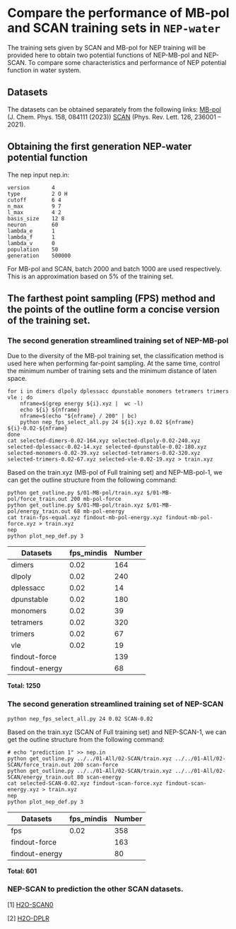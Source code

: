 # Compare the performance of MB-pol and SCAN training sets in `NEP-water`

The training sets given by SCAN and MB-pol for NEP training will be provided here to obtain two potential functions of NEP-MB-pol and NEP-SCAN. To compare some characteristics and performance of NEP potential function in water system.

## Datasets

The datasets can be obtained separately from the following links: [MB-pol](https://doi.org/10.5281/zenodo.7577034) (J. Chem. Phys. 158, 084111 (2023)) [SCAN](https://www.aissquare.com/datasets/detail?pageType=datasets&name=H2O-Phase-Diagram&id=1) (Phys. Rev. Lett. 126, 236001 – 2021).

## Obtaining the first generation NEP-water potential function

The nep input nep.in:
```
version       4
type          2 O H
cutoff        6 4
n_max         9 7
l_max         4 2
basis_size    12 8
neuron        60
lambda_e      1
lambda_f      1
lambda_v      0
population    50
generation    500000
```

For MB-pol and SCAN, batch 2000 and batch 1000 are used respectively. This is an approximation based on 5% of the training set.

## The farthest point sampling (FPS) method and the points of the outline form a concise version of the training set.

### The second generation streamlined training set of NEP-MB-pol

Due to the diversity of the MB-pol training set, the classification method is used here when performing far-point sampling. At the same time, control the minimum number of training sets and the minimum distance of laten space.
```
for i in dimers dlpoly dplessacc dpunstable monomers tetramers trimers vle ; do
    nframe=$(grep energy ${i}.xyz |  wc -l)
    echo ${i} ${nframe}
    nframe=$(echo "${nframe} / 200" | bc)
    python nep_fps_select_all.py 24 ${i}.xyz 0.02 ${nframe} ${i}-0.02-${nframe}
done
cat selected-dimers-0.02-164.xyz selected-dlpoly-0.02-240.xyz selected-dplessacc-0.02-14.xyz selected-dpunstable-0.02-180.xyz selected-monomers-0.02-39.xyz selected-tetramers-0.02-320.xyz selected-trimers-0.02-67.xyz selected-vle-0.02-19.xyz > train.xyz
```

Based on the train.xyz (MB-pol of Full training set) and NEP-MB-pol-1, we can get the outline structure from the following command:
```
python get_outline.py $/01-MB-pol/train.xyz $/01-MB-pol/force_train.out 200 mb-pol-force
python get_outline.py $/01-MB-pol/train.xyz $/01-MB-pol/energy_train.out 68 mb-pol-energy
cat train-fps-equal.xyz findout-mb-pol-energy.xyz findout-mb-pol-force.xyz > train.xyz
nep
python plot_nep_def.py 3
```

| Datasets | fps_mindis | Number |
| --- | --- | --- |
| dimers     | 0.02 | 164 |
| dlpoly     | 0.02 | 240 |
| dplessacc  | 0.02 | 14  |
| dpunstable | 0.02 | 180 |
| monomers   | 0.02 | 39  |
| tetramers  | 0.02 | 320 |
| trimers    | 0.02 | 67  |
| vle        | 0.02 | 19  |
| findout-force  |  | 139 |
| findout-energy |  | 68  |

**Total: 1250**

### The second generation streamlined training set of NEP-SCAN

```
python nep_fps_select_all.py 24 0.02 SCAN-0.02
```

Based on the train.xyz (SCAN of Full training set) and NEP-SCAN-1, we can get the outline structure from the following command:
```
# echo "prediction 1" >> nep.in
python get_outline.py ../../01-All/02-SCAN/train.xyz ../../01-All/02-SCAN/force_train.out 200 scan-force
python get_outline.py ../../01-All/02-SCAN/train.xyz ../../01-All/02-SCAN/energy_train.out 80 scan-energy
cat selected-SCAN-0.02.xyz findout-scan-force.xyz findout-scan-energy.xyz > train.xyz
nep
python plot_nep_def.py 3
```

| Datasets | fps_mindis | Number |
| --- | --- | --- |
| fps     | 0.02 | 358 |
| findout-force  |  | 163 |
| findout-energy |  | 80  |

**Total: 601**

### NEP-SCAN to prediction the other SCAN datasets.

[1] [H2O-SCAN0](https://www.aissquare.com/datasets/detail?pageType=datasets&name=H2O-SCAN0&id=18)

[2] [H2O-DPLR](https://www.aissquare.com/datasets/detail?pageType=datasets&name=H2O-DPLR&id=17)
